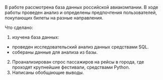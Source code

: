 В работе рассмотрена база данных российской авиакомпании. В ходе работы проведен анализ и определены предпочтения пользователей, покупающих билеты на разные направления.

Что сделано:
1. изучена база данных: 
- проведен исследовательский анализ данных средствами SQL.
- собераны данные для анализа из базы.
2. Проанализирован спрос пассажиров на рейсы в города, где проходят крупнейшие фестивали, средствами Python.
3. Написаны обобщающие выводы.
